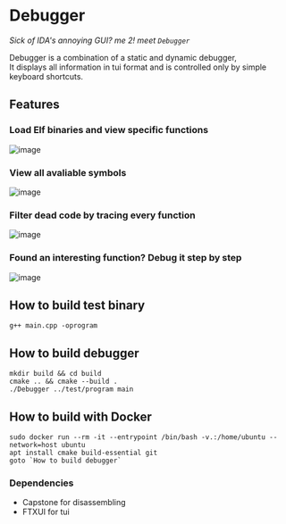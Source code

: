 # Debugger
*Sick of IDA's annoying GUI? me 2! meet `Debugger`*

Debugger is a combination of a static and dynamic debugger,<br>
It displays all information in tui format and is controlled only by simple keyboard shortcuts.
## Features
### Load Elf binaries and view specific functions
![image](https://github.com/user-attachments/assets/ca2c7847-c0ec-478d-89fc-5d5a7647e54a)

### View all avaliable symbols
![image](https://github.com/user-attachments/assets/35086e4b-dc63-4b17-8fb0-7845bc4dbabf)

### Filter dead code by tracing every function
![image](https://github.com/user-attachments/assets/79d1e720-ad1a-4b80-ab52-bf7085a37597)

### Found an interesting function? Debug it step by step
![image](https://github.com/user-attachments/assets/5b5cb8dc-f01c-42f1-928d-63ef5b6558dd)


## How to build test binary
```console
g++ main.cpp -oprogram
```
## How to build debugger
```console
mkdir build && cd build
cmake .. && cmake --build .
./Debugger ../test/program main
```
## How to build with Docker
```console
sudo docker run --rm -it --entrypoint /bin/bash -v.:/home/ubuntu --network=host ubuntu
apt install cmake build-essential git
goto `How to build debugger`
```

### Dependencies
* Capstone for disassembling
* FTXUI for tui
